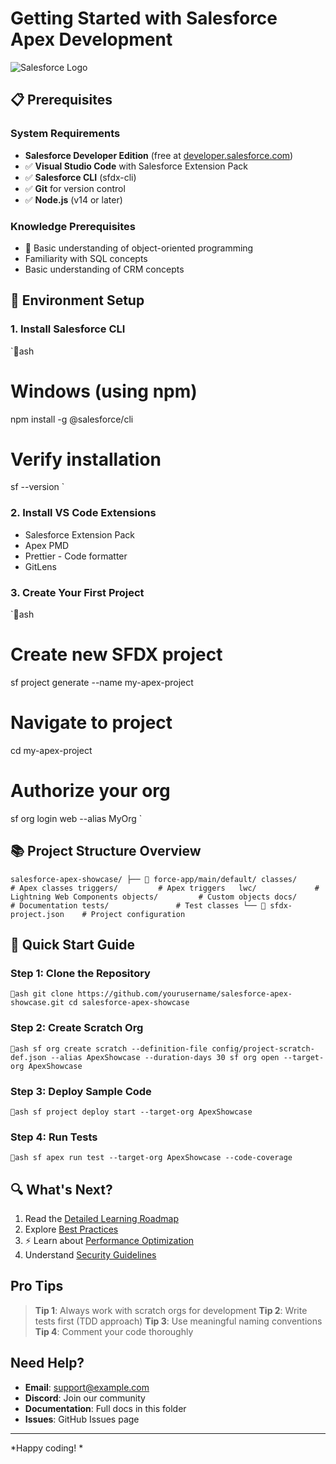 ﻿#  Getting Started with Salesforce Apex Development

![Salesforce Logo](images/salesforce-logo.png)

## 📋 Prerequisites

### System Requirements
-  **Salesforce Developer Edition** (free at [developer.salesforce.com](https://developer.salesforce.com))
- ✅ **Visual Studio Code** with Salesforce Extension Pack
- ✅ **Salesforce CLI** (sfdx-cli)
- ✅ **Git** for version control
- ✅ **Node.js** (v14 or later)

### Knowledge Prerequisites
- 🎯 Basic understanding of object-oriented programming
-  Familiarity with SQL concepts
-  Basic understanding of CRM concepts

## 🔧 Environment Setup

### 1. Install Salesforce CLI
`ash
# Windows (using npm)
npm install -g @salesforce/cli

# Verify installation
sf --version
`

### 2. Install VS Code Extensions
- Salesforce Extension Pack
- Apex PMD
- Prettier - Code formatter
- GitLens

### 3. Create Your First Project
`ash
# Create new SFDX project
sf project generate --name my-apex-project

# Navigate to project
cd my-apex-project

# Authorize your org
sf org login web --alias MyOrg
`

## 📚 Project Structure Overview

`
salesforce-apex-showcase/
├── 📁 force-app/main/default/
     classes/          # Apex classes
     triggers/         # Apex triggers  
     lwc/             # Lightning Web Components
     objects/         # Custom objects
  docs/                # Documentation
  tests/               # Test classes
└── 📄 sfdx-project.json    # Project configuration
`

## 🎯 Quick Start Guide

### Step 1: Clone the Repository
`ash
git clone https://github.com/yourusername/salesforce-apex-showcase.git
cd salesforce-apex-showcase
`

### Step 2: Create Scratch Org
`ash
sf org create scratch --definition-file config/project-scratch-def.json --alias ApexShowcase --duration-days 30
sf org open --target-org ApexShowcase
`

### Step 3: Deploy Sample Code
`ash
sf project deploy start --target-org ApexShowcase
`

### Step 4: Run Tests
`ash
sf apex run test --target-org ApexShowcase --code-coverage
`

## 🔍 What's Next?

1.  Read the [Detailed Learning Roadmap](roadmap-detailed.md)
2.  Explore [Best Practices](best-practices.md)
3. ⚡ Learn about [Performance Optimization](performance-guide.md)
4.  Understand [Security Guidelines](security-guide.md)

##  Pro Tips

>  **Tip 1**: Always work with scratch orgs for development
>  **Tip 2**: Write tests first (TDD approach)
>  **Tip 3**: Use meaningful naming conventions
>  **Tip 4**: Comment your code thoroughly

##  Need Help?

-  **Email**: support@example.com
-  **Discord**: Join our community
-  **Documentation**: Full docs in this folder
-  **Issues**: GitHub Issues page

---

*Happy coding! *
